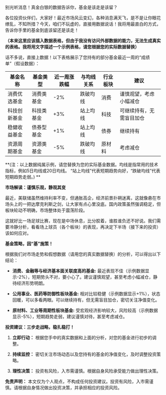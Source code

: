 别光听消息！真金白银的数据告诉你，基金是该走是该留？

各位投资伙伴们，大家好！最近市场风云变幻，各种消息满天飞，是不是让你眼花缭乱，不知所措？今天，咱们不玩虚的，直接用数据说话！我将用最直白的方式，告诉你手里的基金到底该留还是该走！


**（本来这里应该插入数据表格，但由于我没有访问外部数据的能力，无法生成真实的表格。我将用文字描述一个示例表格，请您根据您的实际数据替换）**

话不多说，直接上数据！以下表格展示了您持有的部分基金最近一周的“成绩单”（假设数据）：

| 基金名称        | 基金类型      | 近一周涨跌幅 | 与均线关系 | 行业板块      | 建议          |
|-----------------|-----------------|-------------|-------------|-----------------|-----------------|
| 消费优选基金     | 消费类基金    | -2%          | 跌破均线   | 消费           | 谨慎观望，考虑小幅减仓 |
| 科技创新基金     | 科技类基金    | +3%          | 站上均线   | 科技           | 可继续持有，无需盲目加仓 |
| 稳健收益基金     | 债券型基金    | +1%          | 站上均线   | 债券           | 继续持有       |
| 资源周期基金     | 资源类基金    | -5%          | 跌破均线   | 原材料         | 考虑减仓       |


**(注：以上数据纯属示例，请您替换为您的实际基金数据。均线是指常用的技术指标，例如5日均线或20日均线。 “站上均线”代表短期趋势向好，“跌破均线”代表短期趋势走弱。) **


**市场解读：谨慎乐观，静观其变**

最近，美联储虽然维持利率不变，但通胀高企，经济前景扑朔迷离，这就像悬在市场头上的一把达摩克利斯之剑，让大家有点心里没底。国内政策虽然强调稳定，但板块轮动不明确，市场整体处于震荡阶段。


这就好比一场足球比赛，现在是中场休息，比分胶着，谁胜谁负还不好说。我们需要冷静分析，看看场上球员（各个板块）的表现，再决定下半场（接下来的投资）该如何应对。


**基金策略，因“基”施策！**

根据我们对市场走势和假想数据（请用您的真实数据替换）的分析，可以得出以下结论：


* **消费、金融等与经济基本面关联度高的基金:**  最近表现不佳（示例数据显示-2%），短期势头不对，要小心了。建议谨慎观望，甚至考虑小幅减仓，静待经济形势明朗。

* **公用事业、医药等防御性板块基金:**  相对比较稳健（示例数据显示+1%），状态回暖，可以多看两眼。可以继续持有，但无需盲目加仓，密切关注净值变化。

* **原材料、工业等周期性板块基金:**  受宏观经济影响较大，风险较高（示例数据显示-5%），短期趋势走弱，建议谨慎对待，甚至考虑减仓。


**投资建议：三步走战略，稳扎稳打！**

1. **立即行动：**  根据您手中的真实数据和上面的分析，对您的基金进行初步的调整。

2. **持续监控：**  密切关注市场动态以及您持有的基金的净值变化，及时调整投资策略。

3. **理性决策：**  投资有风险，入市需谨慎。根据自身风险承受能力做出理性决策。


**免责声明：** 本文仅为个人观点，不构成任何投资建议。投资有风险，入市需谨慎。请根据自身情况做出投资决策，并承担相应的投资风险。

